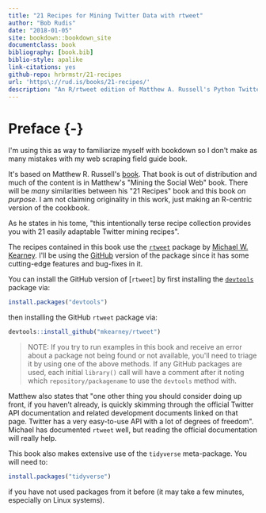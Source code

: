 ```yaml
--- 
title: "21 Recipes for Mining Twitter Data with rtweet"
author: "Bob Rudis"
date: "2018-01-05"
site: bookdown::bookdown_site
documentclass: book
bibliography: [book.bib]
biblio-style: apalike
link-citations: yes
github-repo: hrbrmstr/21-recipes
url: 'https\://rud.is/books/21-recipes/'
description: "An R/rtweet edition of Matthew A. Russell's Python Twitter Recipes Book"
---
```


# Preface {-}

I'm using this as way to familiarize myself with bookdown so I don't make as many mistakes with my web scraping field guide book.

It's based on Matthew R. Russell's [book](https://github.com/ptwobrussell/Recipes-for-Mining-Twitter). That book is out of distribution and much of the content is in Matthew's "Mining the Social Web" book. There will be _many_ similarities between his "21 Recipes" book and this book _on purpose_. I am not claiming originality in this work, just making an R-centric version of the cookbook.

As he states in his tome, "this intentionally terse recipe collection provides you with 21 easily adaptable Twitter mining recipes".

The recipes contained in this book use the [`rtweet`](http://rtweet.info/) package by [Michael W. Kearney](https://github.com/mkearney). I'll be using the [GitHub](https://github.com/mkearney/rtweet) version of the package since it has some cutting-edge features and bug-fixes in it.

You can install the GitHub version of [`rtweet`] by first installing the [`devtools`](https://github.com/hadley/devtools) package via:


```r
install.packages("devtools")
```

then installing the GitHub `rtweet` package via:


```r
devtools::install_github("mkearney/rtweet")
```

>NOTE: If you try to run examples in this book and receive an error about a package not being found or not available, you'll need to triage it by using one of the above methods. If any GitHub packages are used, each initial `library()` call will have a comment after it noting which `repository/packagename` to use the `devtools` method with.

Matthew also states that "one other thing you should consider doing up front, if you haven’t already, is quickly skimming through the official Twitter API documentation and related development documents linked on that page. Twitter has a very easy-to-use API with a lot of degrees of freedom". Michael has documented `rtweet` well, but reading the official documentation will really help.

This book also makes extensive use of the `tidyverse` meta-package. You will need to:


```r
install.packages("tidyverse")
```

if you have not used packages from it before (it may take a few minutes, especially on Linux systems).
